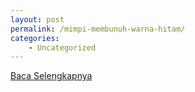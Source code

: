 ```yaml
---
layout: post
permalink: /mimpi-membunuh-warna-hitam/
categories:
    - Uncategorized
---
```


[Baca Selengkapnya](/06)